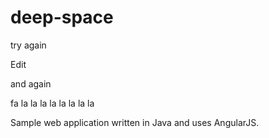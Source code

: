 # deep-space

try again


Edit

and again

fa la la la la la la la la

Sample web application written in Java and uses AngularJS.
